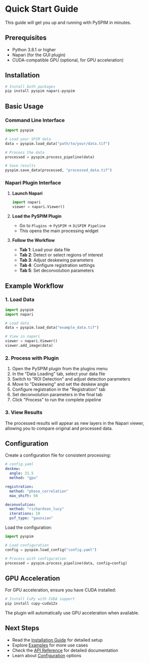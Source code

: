 # Quick Start Guide

This guide will get you up and running with PySPIM in minutes.

## Prerequisites

- Python 3.8.1 or higher
- Napari (for the GUI plugin)
- CUDA-compatible GPU (optional, for GPU acceleration)

## Installation

```bash
# Install both packages
pip install pyspim napari-pyspim
```

## Basic Usage

### Command Line Interface

```python
import pyspim

# Load your SPIM data
data = pyspim.load_data("path/to/your/data.tif")

# Process the data
processed = pyspim.process_pipeline(data)

# Save results
pyspim.save_data(processed, "processed_data.tif")
```

### Napari Plugin Interface

1. **Launch Napari**
   ```python
   import napari
   viewer = napari.Viewer()
   ```

2. **Load the PySPIM Plugin**
   - Go to `Plugins` → `PySPIM` → `DiSPIM Pipeline`
   - This opens the main processing widget

3. **Follow the Workflow**
   - **Tab 1**: Load your data file
   - **Tab 2**: Detect or select regions of interest
   - **Tab 3**: Adjust deskewing parameters
   - **Tab 4**: Configure registration settings
   - **Tab 5**: Set deconvolution parameters

## Example Workflow

### 1. Load Data

```python
import pyspim
import napari

# Load data
data = pyspim.load_data("example_data.tif")

# View in napari
viewer = napari.Viewer()
viewer.add_image(data)
```

### 2. Process with Plugin

1. Open the PySPIM plugin from the plugins menu
2. In the "Data Loading" tab, select your data file
3. Switch to "ROI Detection" and adjust detection parameters
4. Move to "Deskewing" and set the deskew angle
5. Configure registration in the "Registration" tab
6. Set deconvolution parameters in the final tab
7. Click "Process" to run the complete pipeline

### 3. View Results

The processed results will appear as new layers in the Napari viewer, allowing you to compare original and processed data.

## Configuration

Create a configuration file for consistent processing:

```yaml
# config.yaml
deskew:
  angle: 31.5
  method: "gpu"

registration:
  method: "phase_correlation"
  max_shift: 50

deconvolution:
  method: "richardson_lucy"
  iterations: 10
  psf_type: "gaussian"
```

Load the configuration:

```python
import pyspim

# Load configuration
config = pyspim.load_config("config.yaml")

# Process with configuration
processed = pyspim.process_pipeline(data, config=config)
```

## GPU Acceleration

For GPU acceleration, ensure you have CUDA installed:

```bash
# Install CuPy with CUDA support
pip install cupy-cuda12x
```

The plugin will automatically use GPU acceleration when available.

## Next Steps

- Read the [Installation Guide](installation.md) for detailed setup
- Explore [Examples](../user-guide/basic-usage.md) for more use cases
- Check the [API Reference](packages/pyspim/api.md) for detailed documentation
- Learn about [Configuration](configuration.md) options 